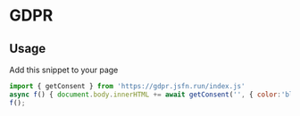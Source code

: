 # GDPR

## Usage

Add this snippet to your page

```javascript
import { getConsent } from 'https://gdpr.jsfn.run/index.js'
async f() { document.body.innerHTML += await getConsent('', { color:'black', bgColor:'white' }); }
f();
```